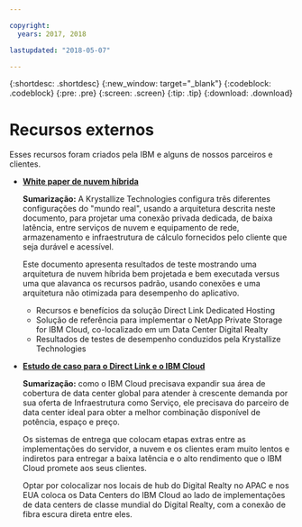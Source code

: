 ```yaml
---

copyright:
  years: 2017, 2018

lastupdated: "2018-05-07"

---
```


{:shortdesc: .shortdesc}
{:new_window: target="_blank"}
{:codeblock: .codeblock}
{:pre: .pre}
{:screen: .screen}
{:tip: .tip}
{:download: .download}

# Recursos externos

Esses recursos foram criados pela IBM e alguns de nossos parceiros e clientes.

* [**White paper de nuvem híbrida**](https://public.dhe.ibm.com/cloud/bluemix/network/direct-link/ibm-hybrid-cloud-whitepaper.pdf)

    **Sumarização:** A Krystallize Technologies configura três diferentes configurações do "mundo real", usando a arquitetura descrita neste documento, para projetar uma conexão privada dedicada, de baixa latência, entre serviços de nuvem e equipamento de rede, armazenamento e infraestrutura de cálculo fornecidos pelo cliente que seja durável e acessível. 

    Este documento apresenta resultados de teste mostrando uma arquitetura de nuvem híbrida bem projetada e bem executada versus uma que alavanca os recursos padrão, usando conexões e uma arquitetura não otimizada para desempenho do aplicativo.

     * Recursos e benefícios da solução Direct Link Dedicated Hosting 
     * Solução de referência para implementar o NetApp Private Storage for IBM Cloud, co-localizado em um Data Center Digital Realty 
     * Resultados de testes de desempenho conduzidos pela Krystallize Technologies


* [**Estudo de caso para o Direct Link e o IBM Cloud**](https://public.dhe.ibm.com/cloud/bluemix/network/direct-link/ibm-cloud-case-study.pdf)

    **Sumarização:** como o IBM Cloud precisava expandir sua área de cobertura de data center global para atender à crescente demanda por sua oferta de Infraestrutura como Serviço, ele precisava do parceiro de data center ideal para obter a melhor combinação disponível de potência, espaço e preço.

    Os sistemas de entrega que colocam etapas extras entre as implementações do servidor, a nuvem e os clientes eram muito lentos e indiretos para entregar a baixa latência e o alto rendimento que o IBM Cloud promete aos seus clientes. 

    Optar por colocalizar nos locais de hub do Digital Realty no APAC e nos EUA coloca os Data Centers do IBM Cloud ao lado de implementações de data centers de classe mundial do Digital Realty, com a conexão de fibra escura direta entre eles.
